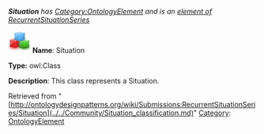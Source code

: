 ___Situation__ has [Category:OntologyElement](../../Category/OntologyElement.md "Category:OntologyElement") and is an [element of](../../Property/ElementOf.md "Property:ElementOf") [RecurrentSituationSeries](../../Submissions/RecurrentSituationSeries.md "Submissions:RecurrentSituationSeries")_


  




[![Class](../../images/thumb/2/27/Class.gif/45px-Class.gif)](../../Image/Class.gif.md "Class")
__Name__: Situation 


__Type:__ owl:Class 


__Description__: This class represents a Situation. 





Retrieved from "[http://ontologydesignpatterns.org/wiki/Submissions:RecurrentSituationSeries/Situation](../../Community/Situation_classification.md)"
 [Category](http://ontologydesignpatterns.org/wiki/Special:Categories "Special:Categories"): [OntologyElement](../../Category/OntologyElement.md "Category:OntologyElement")